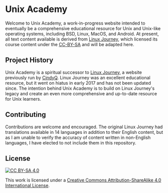 # Unix Academy

Welcome to Unix Academy, a work-in-progress website intended to eventually be a comprehensive educational resource for Unix and Unix-like operating systems, including BSD, Linux, MacOS, and Android. At present, all text content available is derived from [Linux Journey](https://linuxjourney.com/), which licensed its course content under the [CC-BY-SA][cc-by-sa] and will be adapted here.


## Project History

Unix Academy is a spiritual successor to [Linux Journey](https://linuxjourney.com/), a website previously run by [CindyQ](https://github.com/cindyq). Linux Journey was an excellent educational resource, but it went on hiatus in early 2017 and has not been updated since. The intention behind Unix Academy is to build on Linux Journey's legacy and create an even more comprehensive and up-to-date resource for Unix learners.

## Contributing

Contributions are welcome and encouraged. The original Linux Journey had translations available in 14 languages in addition to their English content, but as I am unable to verify the accuracy of content written in non-English languages, I have elected to not include them in this repository.

## License

[![CC BY-SA 4.0][cc-by-sa-shield]][cc-by-sa]

This work is licensed under a [Creative Commons Attribution-ShareAlike 4.0 International License][cc-by-sa].

[cc-by-sa]: http://creativecommons.org/licenses/by-sa/4.0/
[cc-by-sa-image]: https://licensebuttons.net/l/by-sa/4.0/88x31.png
[cc-by-sa-shield]: https://img.shields.io/badge/License-CC%20BY--SA%204.0-lightgrey.svg